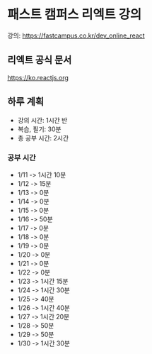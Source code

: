 # 패스트 캠퍼스 리엑트 강의

강의: https://fastcampus.co.kr/dev_online_react

## 리엑트 공식 문서

https://ko.reactjs.org

## 하루 계획

-   강의 시간: 1시간 반
-   복습, 필기: 30분
-   총 공부 시간: 2시간

### 공부 시간

-   1/11 -> 1시간 10분
-   1/12 -> 15분
-   1/13 -> 0분
-   1/14 -> 0분
-   1/15 -> 0분
-   1/16 -> 50분
-   1/17 -> 0분
-   1/18 -> 0분
-   1/19 -> 0분
-   1/20 -> 0분
-   1/21 -> 0분
-   1/22 -> 0분
-   1/23 -> 1시간 15분
-   1/24 -> 1시간 30분
-   1/25 -> 40분
-   1/26 -> 1시간 40분
-   1/27 -> 1시간 20분
-   1/28 -> 50분
-   1/29 -> 50분
-   1/30 -> 1시간 30분
